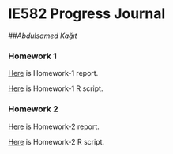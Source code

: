 # IE582 Progress Journal

##_Abdulsamed Kağıt_

### Homework 1

[Here](files/HW-1.html) is Homework-1  report.

[Here](files/Full_R_Code_HW_1.R) is Homework-1 R script.

### Homework 2

[Here](files/HW-2.html) is Homework-2  report.

[Here](files/Full_R_Code_HW_2.R) is Homework-2 R script.